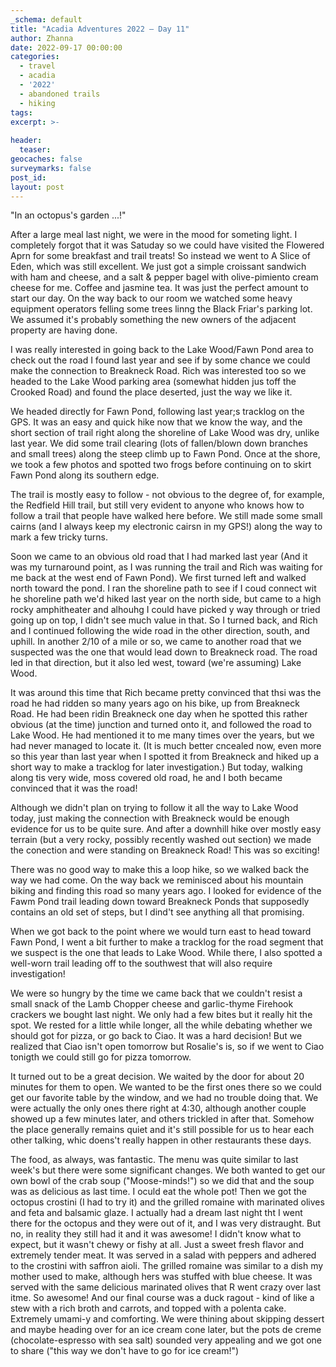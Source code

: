 ```yaml
---
_schema: default
title: "Acadia Adventures 2022 – Day 11"
author: Zhanna
date: 2022-09-17 00:00:00
categories: 
  - travel
  - acadia
  - '2022'
  - abandoned trails
  - hiking
tags:
excerpt: >-
  
header:
  teaser:
geocaches: false
surveymarks: false
post_id: 
layout: post  
---
```


"In an octopus's garden ...!"

After a large meal last night, we were in the mood for someting light. I completely forgot that it was Satuday so we could have visited the Flowered Aprn for some breakfast and trail treats! So instead we went to A Slice of Eden, which was still excellent. We just got a simple croissant sandwich with ham and cheese, and a salt & pepper bagel with olive-pimiento cream cheese for me. Coffee and jasmine tea. It was just the perfect amount to start our day. On the way back to our room we watched some heavy equipment operators felling some trees linng the Black Friar's parking lot. We assumed it's probably something the new owners of the adjacent property are having done.

I was really interested in going back to the Lake Wood/Fawn Pond area to check out the road I found last year and see if by some chance we could make the connection to Breakneck Road. Rich was interested too so we headed to the Lake Wood parking area (somewhat hidden jus toff the Crooked Road) and found the place deserted, just the way we like it. 

We headed directly for Fawn Pond, following last year;s tracklog on the GPS. It was an easy and quick hike now that we know the way, and the short section of trail right along the shoreline of Lake Wood was dry, unlike last year. We did some trail clearing (lots of fallen/blown down branches and small trees) along the steep climb up to Fawn Pond. Once at the shore, we took a few photos and spotted two frogs before continuing on to skirt Fawn Pond along its southern edge. 

The trail is mostly easy to follow - not obvious to the degree of, for example, the Redfield Hill trail, but still very evident to anyone who knows how to follow a trail that people have walked here before. We still made some small cairns (and I always keep my electronic cairsn in my GPS!) along the way to mark a few tricky turns.

Soon we came to an obvious old road that I had marked last year (And it was my turnaround point, as I was running the trail and Rich was waiting for me back at the west end of Fawn Pond). We first turned left and walked north toward the pond. I ran the shoreline path to see if I coud connect wit he shoreline path we'd hiked last year on the north side, but came to a high rocky amphitheater and alhouhg I could have picked y way through or tried going up on top, I didn't see much value in that. So I turned back, and Rich and I continued following the wide road in the other direction, south, and uphill. In another 2/10 of a mile or so, we came to another road that we suspected was the one that would lead down to Breakneck road. The road led in that direction, but it also led west, toward (we're assuming) Lake Wood.

It was around this time that Rich became pretty convinced that thsi was the road he had ridden so many years ago on his bike, up from Breakneck Road. He had been ridin Breakneck one day when he spotted this rather obvious (at the time) junction and turned onto it, and followed the road to Lake Wood. He had mentioned it to me many times over the years, but we had never managed to locate it. (It is much better cncealed now, even more so this year than last year when I spotted it from Breakneck and hiked up a short way to make a tracklog for later investigation.) But today, walking along tis very wide, moss covered old road, he and I both became convinced that it was the road!

Although we didn't plan on trying to follow it all the way to Lake Wood today, just making the connection with Breakneck would be enough evidence for us to be quite sure. And after a downhill hike over mostly easy terrain (but a very rocky, possibly recently washed out section) we made the conection and were standing on Breakneck Road! This was so exciting!

There was no good way to make this a loop hike, so we walked back the way we had come. On the way back we reminisced about his mountain biking and finding this road so many years ago. I looked for evidence of the Fawm Pond trail leading down toward Breakneck Ponds that supposedly contains an  old set of steps, but I dind't see anything all that promising. 

When we got back to the point where we would turn east to head toward Fawn Pond, I went a bit further to make a tracklog for the road segment that we suspect is the one that leads to Lake Wood. While there, I also spotted a well-worn trail leading off to the southwest that will also require investigation!

We were so hungry by the time we came back that we couldn't resist a small snack of the Lamb Chopper cheese and garlic-thyme Firehook crackers we bought last night. We only had a few bites but it really hit the spot. We rested for a little while longer, all the while debating whether we should got for pizza, or go back to Ciao. It was a hard decision! But we realized that Ciao isn't open tomorrow but Rosalie's is, so if we went to Ciao tonigth we could still go for pizza tomorrow.

It turned out to be a great decision. We waited by the door for about 20 minutes for them to open. We wanted to be the first ones there so we could get our favorite table by the window, and we had no trouble doing that. We were actually the only ones there right at 4:30, although another couple showed up a few minutes later, and others trickled in after that. Somehow the place generally remains quiet and it's still possible for us to hear each other talking, whic doens't really happen in other restaurants these days.

The food, as always, was fantastic. The menu was quite similar to last week's but there were some significant changes. We both wanted to get our own bowl of the crab soup ("Moose-minds!") so we did that and the soup was as delicious as last time. I oculd eat the whole pot! Then we got the octopus crostini (I had to try it) and the grilled romaine with marinated olives and feta and balsamic glaze. I actually had a dream last night tht I went there for the octopus and they were out of it, and I was very distraught. But no, in reality they still had it and it was awesome! I didn't know what to expect, but it wasn't chewy or fishy at all. Just a sweet fresh flavor and extremely tender meat. It was served in a salad with peppers and adhered to the crostini with saffron aioli. The grilled romaine was similar to a dish my mother used to make, although hers was stuffed with blue cheese. It was served with the same delicious marinated olives that R went crazy over last itme. So awesome! And our final course was a duck ragout - kind of like a stew with a rich broth and carrots, and topped with a polenta cake. Extremely umami-y and comforting. We were thining about skipping dessert and maybe heading over for an ice cream cone later, but the pots de creme (chocolate-espresso with sea salt) sounded very appealing and we got one to share ("this way we don't have to go for ice cream!")